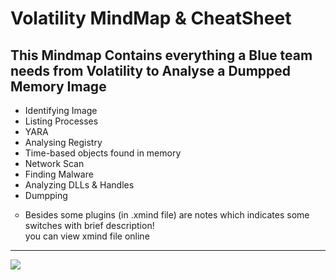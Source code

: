 <h1> Volatility MindMap & CheatSheet </h1>
<h2>This Mindmap Contains everything a Blue team needs from Volatility to Analyse a Dumpped Memory Image</h2>
<ul>
 <li>Identifying Image</li>
 <li>Listing Processes</li>
  <li>YARA</li>
 <li>Analysing Registry</li>
 <li>Time-based objects found in memory</li>
 <li>Network Scan</li>
 <li>Finding Malware</li>
 <li>Analyzing DLLs & Handles</li>
 <li>Dumpping</li>
</ul>
 <ul type="circle">
 <li>Besides some plugins (in .xmind file) are notes which indicates some switches with brief description!</li>
 you can view xmind file online <a href="https://1drv.ms/u/s!AvRl-scOeE4jhReihYja9PR76XBQ" here </a>
</ul>
<hr>
  <img src="https://user-images.githubusercontent.com/86436070/152698592-d3bf0817-c1a1-406f-a11e-eb5732676bcb.png">

